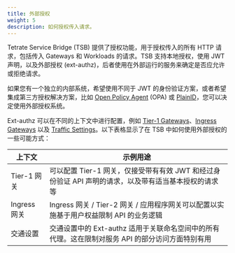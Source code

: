 ```yaml
---
title: 外部授权
weight: 5
description: 如何授权传入请求。
---
```


Tetrate Service Bridge (TSB) 提供了授权功能，用于授权传入的所有 HTTP 请求，包括传入 Gateways 和 Workloads 的请求。TSB 支持本地授权，使用 JWT 声明，以及外部授权 (ext-authz)，后者使用在外部运行的服务来确定是否应允许或拒绝请求。

如果您有一个独立的内部系统，希望使用不同于 JWT 的身份验证方案，或者希望集成第三方授权解决方案，比如 [Open Policy Agent](https://www.openpolicyagent.org/) (OPA) 或 [PlainID](https://www.plainid.com/)，您可以决定使用外部授权系统。

Ext-authz 可以在不同的上下文中进行配置，例如 [Tier-1 Gateways](../../refs/tsb/gateway/v2/tier1-gateway#tier1externalserver)、[Ingress Gateways](../../refs/tsb/gateway/v2/ingress-gateway) 以及 [Traffic Settings](../../refs/tsb/traffic/v2/traffic-setting#trafficsetting)。以下表格显示了在 TSB 中如何使用外部授权的一些可能方式：

| 上下文       | 示例用途                                                     |
| ------------ | ------------------------------------------------------------ |
| Tier-1 网关  | 可以配置 Tier-1 网关，仅接受带有有效 JWT 和经过身份验证 API 声明的请求，以及带有适当基本授权的请求等 |
| Ingress 网关 | Ingress 网关 / Tier-2 网关 / 应用程序网关可以配置以实施基于用户权益限制 API 的业务逻辑 |
| 交通设置     | 交通设置中的 Ext-authz 适用于关联命名空间中的所有代理。这在限制对服务 API 的部分访问方面特别有用 |
